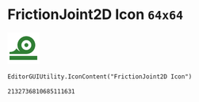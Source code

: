 # FrictionJoint2D Icon `64x64`
<img src="/img/FrictionJoint2D%20Icon.png" width=64 height=64>

``` CSharp
EditorGUIUtility.IconContent("FrictionJoint2D Icon")
```
```
2132736810685111631
```
